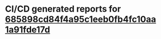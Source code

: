 # CI/CD generated reports for [685898cd84f4a95c1eeb0fb4fc10aa1a91fde17d](https://github.com/hydephp/develop/commit/685898cd84f4a95c1eeb0fb4fc10aa1a91fde17d)
